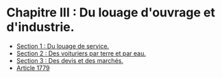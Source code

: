 # Chapitre III : Du louage d'ouvrage et d'industrie.

- [Section 1 : Du louage de service.](section-1)
- [Section 2 : Des voituriers par terre et par eau.](section-2)
- [Section 3 : Des devis et des marchés.](section-3)
- [Article 1779](article-1779.md)
